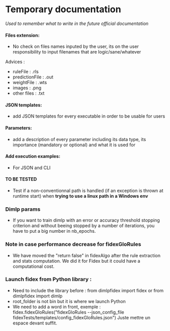 # Temporary documentation
*Used to remember what to write in the future official documentation*

#### Files extension:
- No check on files names inputed by the user, its on the user responsibility to input filenames that are logic/sane/whatever

Advices :
- ruleFile : .rls
- predictionFile : .out
- weightFile : .wts
- images : .png
- other files : .txt

#### JSON templates:
- add JSON templates for every executable in order to be usable for users

#### Parameters:
- add a description of every parameter including its data type, its importance (mandatory or optional) and what it is used for

#### Add execution examples:
- For JSON and CLI

#### TO BE TESTED
- Test if a non-conventionnal path is handled (if an exception is thrown at runtime start) when **trying to use a linux path in a Windows env**

### Dimlp params
- If you want to train dimlp with an error or accuracy threshold stopping criterion and without beeing stopped by a number of iterations, you have to put a big number in nb_epochs.


### Note in case performance decrease for fidexGloRules
- We have moved  the "return false" in fidexAlgo after the rule extraction and stats computation. We did it for Fidex but it could have a computational cost.

### Launch fidex from Python library :
- Need to include the library before :
from dimlpfidex import fidex or from dimlpfidex import dimlp
- root_folder is not bin but it is where we launch Python
- We need to add a word in front, exemple : fidex.fidexGloRules("fidexGloRules --json_config_file fidexTests/templates/config_fidexGloRules.json")
Juste mettre un espace devant suffit.
